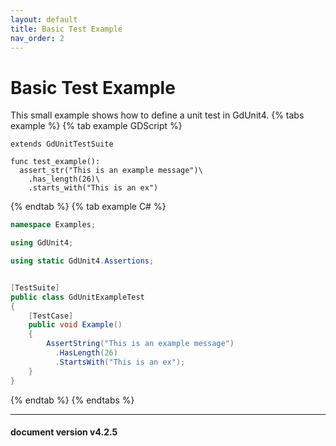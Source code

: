 ```yaml
---
layout: default
title: Basic Test Example
nav_order: 2
---
```


# Basic Test Example

This small example shows how to define a unit test in GdUnit4.
{% tabs example %}
{% tab example GDScript %}

```gdscript
extends GdUnitTestSuite

func test_example():
  assert_str("This is an example message")\
    .has_length(26)\
    .starts_with("This is an ex")
```

{% endtab %}
{% tab example C# %}

```cs
namespace Examples;

using GdUnit4;

using static GdUnit4.Assertions;


[TestSuite]
public class GdUnitExampleTest
{
    [TestCase]
    public void Example()
    {
        AssertString("This is an example message")
          .HasLength(26)
          .StartsWith("This is an ex");
    }
}

```

{% endtab %}
{% endtabs %}

---
<h4> document version v4.2.5 </h4>